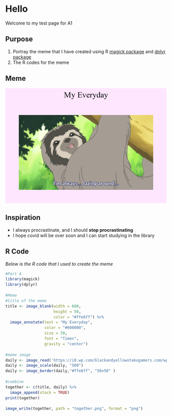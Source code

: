 # Hello
Welcome to my test page for A1
## Purpose
1. Portray the meme that I have created using R [magick package](https://cran.r-project.org/web/packages/magick/vignettes/intro.html) and [dplyr package](https://cran.r-project.org/web/packages/dplyr/vignettes/dplyr.html)
2. The R codes for the meme
## Meme 
![](meme.png)
## Inspiration 
* I always procrastinate, and I should **stop procrastinating**
* I hope covid will be over soon and I can start studying in the library  
## R Code
*Below is the R code that I used to create the meme*
```r
#Part A
library(magick)
library(dplyr)

#Meme
#title of the meme
title <- image_blank(width = 600, 
                     height = 50, 
                     color = "#ffe6ff") %>%
  image_annotate(text = "My Everyday",
                 color = "#000000",
                 size = 30,
                 font = "Times",
                 gravity = "center") 

#meme image
daily <- image_read('https://i0.wp.com/blackandyellowotakugamers.com/wp-content/uploads/2018/08/Sem.png?resize=519%2C290&ssl=1')
daily <- image_scale(daily, "500")
daily <- image_border(daily,"#ffe6ff", "50x50" )

#combine
together <- c(title, daily) %>%
  image_append(stack = TRUE)
print(together)

image_write(together, path = "together.png", format = "png")
```
